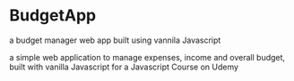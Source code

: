 # BudgetApp
a budget manager web app built using vannila Javascript

a simple web application to manage expenses, income and overall budget, built with vanilla Javascript for a Javascript Course on Udemy
